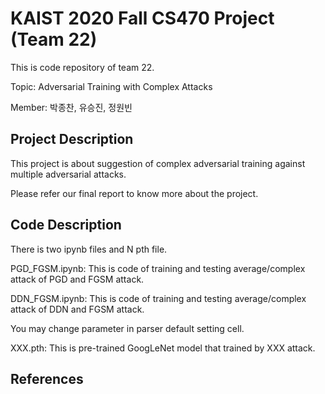 # KAIST 2020 Fall CS470 Project (Team 22)

This is code repository of team 22.

Topic: Adversarial Training with Complex Attacks

Member: 박종찬, 유승진, 정원빈

## Project Description

This project is about suggestion of complex adversarial training against multiple adversarial attacks.

Please refer our final report to know more about the project.

## Code Description

There is two ipynb files and N pth file.

PGD_FGSM.ipynb: This is code of training and testing average/complex attack of PGD and FGSM attack. 

DDN_FGSM.ipynb: This is code of training and testing average/complex attack of DDN and FGSM attack. 

You may change parameter in parser default setting cell.

XXX.pth: This is pre-trained GoogLeNet model that trained by XXX attack.

## References

